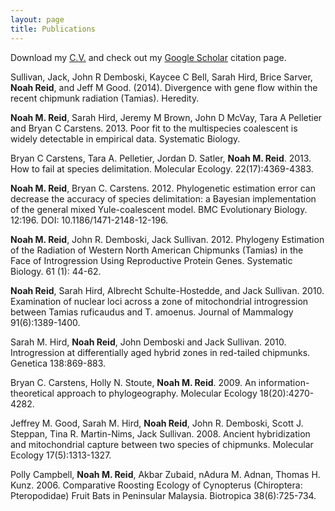 ```yaml
---
layout: page
title: Publications
---
```


Download my [C.V.](/assets/NoahReid_CV_Full_Feb2015_final.pdf) and check out my [Google Scholar](http://scholar.google.com/citations?user=IbPpB9sAAAAJ&hl=en) citation page. 

Sullivan, Jack, John R Demboski, Kaycee C Bell, Sarah Hird, Brice Sarver, **Noah Reid**, and Jeff M Good. (2014). Divergence with gene flow within the recent chipmunk radiation (Tamias). Heredity.

**Noah M. Reid**, Sarah Hird, Jeremy M Brown, John D McVay, Tara A Pelletier and Bryan C Carstens. 2013. Poor fit to the multispecies coalescent is widely detectable in empirical data. Systematic Biology.  

Bryan C Carstens, Tara A. Pelletier, Jordan D. Satler, **Noah M. Reid**. 2013. How to fail at species delimitation. Molecular Ecology. 22(17):4369-4383. 

**Noah M. Reid**, Bryan C. Carstens. 2012. Phylogenetic estimation error can decrease the accuracy of species delimitation: a Bayesian implementation of the general mixed Yule-coalescent model. BMC Evolutionary Biology. 12:196. DOI: 10.1186/1471-2148-12-196.

**Noah M. Reid**, John R. Demboski, Jack Sullivan.  2012.  Phylogeny Estimation of the Radiation of Western North American Chipmunks (Tamias) in the Face of Introgression Using Reproductive Protein Genes.  Systematic Biology. 61 (1): 44-62.  

**Noah Reid**, Sarah Hird, Albrecht Schulte-Hostedde, and Jack Sullivan.  2010.  Examination of nuclear loci across a zone of mitochondrial introgression between Tamias ruficaudus and T. amoenus.  Journal of Mammalogy 91(6):1389-1400.  

Sarah M. Hird, **Noah Reid**, John Demboski and Jack Sullivan.  2010.  Introgression at differentially aged hybrid zones in red-tailed chipmunks.  Genetica 138:869-883.  

Bryan C. Carstens, Holly N. Stoute, **Noah M. Reid**.  2009.  An information-theoretical approach to phylogeography.  Molecular Ecology 18(20):4270-4282.  

Jeffrey M. Good, Sarah M. Hird, **Noah Reid**, John R. Demboski, Scott J. Steppan, Tina R. Martin-Nims, Jack Sullivan.  2008.  Ancient hybridization and mitochondrial capture between two species of chipmunks.  Molecular Ecology 17(5):1313-1327.  

Polly Campbell, **Noah M. Reid**, Akbar Zubaid, nAdura M. Adnan, Thomas H. Kunz.  2006.  Comparative Roosting Ecology of    Cynopterus (Chiroptera: Pteropodidae) Fruit Bats in Peninsular Malaysia.  Biotropica 38(6):725-734.  